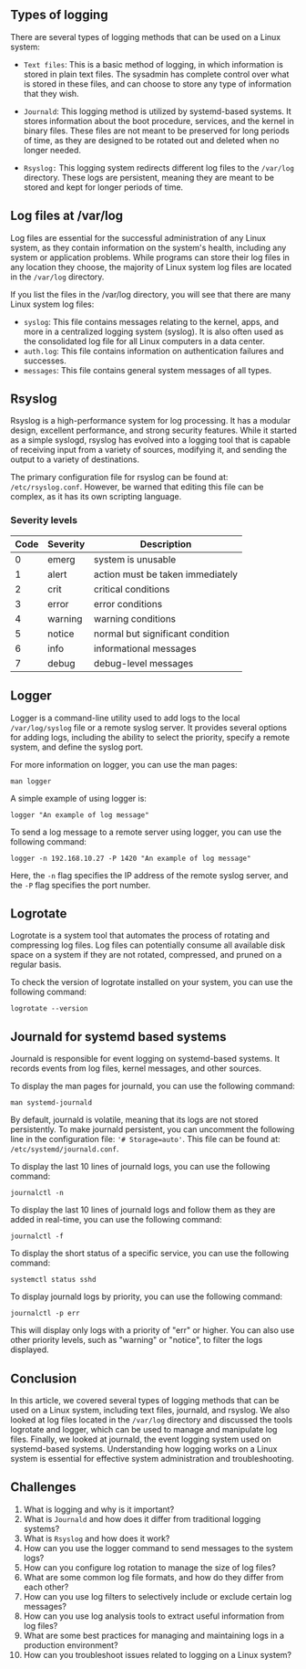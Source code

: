 ## Types of logging

There are several types of logging methods that can be used on a Linux system:

* `Text files`: This is a basic method of logging, in which information is stored in plain text files. The sysadmin has complete control over what is stored in these files, and can choose to store any type of information that they wish.

* `Journald`: This logging method is utilized by systemd-based systems. It stores information about the boot procedure, services, and the kernel in binary files. These files are not meant to be preserved for long periods of time, as they are designed to be rotated out and deleted when no longer needed.

* `Rsyslog:` This logging system redirects different log files to the `/var/log` directory. These logs are persistent, meaning they are meant to be stored and kept for longer periods of time.

## Log files at /var/log
Log files are essential for the successful administration of any Linux system, as they contain information on the system's health, including any system or application problems. While programs can store their log files in any location they choose, the majority of Linux system log files are located in the `/var/log` directory.

If you list the files in the /var/log directory, you will see that there are many Linux system log files:

* `syslog`: This file contains messages relating to the kernel, apps, and more in a centralized logging system (syslog). It is also often used as the consolidated log file for all Linux computers in a data center.
* `auth.log`: This file contains information on authentication failures and successes.
* `messages`: This file contains general system messages of all types.

## Rsyslog
Rsyslog is a high-performance system for log processing. It has a modular design, excellent performance, and strong security features. While it started as a simple syslogd, rsyslog has evolved into a logging tool that is capable of receiving input from a variety of sources, modifying it, and sending the output to a variety of destinations.

The primary configuration file for rsyslog can be found at: `/etc/rsyslog.conf`. However, be warned that editing this file can be complex, as it has its own scripting language.

### Severity levels

| Code | Severity |  Description |
| --- | --- | --- |
| 0 | emerg | system is unusable |
| 1 | alert | action must be taken immediately |
| 2 | crit | critical conditions |
| 3 |  error | error conditions |
| 4 |  warning | warning conditions |
| 5 |  notice | normal but significant condition |
| 6 |  info | informational messages |
| 7 |  debug | debug-level messages |

## Logger
Logger is a command-line utility used to add logs to the local `/var/log/syslog` file or a remote syslog server. It provides several options for adding logs, including the ability to select the priority, specify a remote system, and define the syslog port. 

For more information on logger, you can use the man pages:

```
man logger
```

A simple example of using logger is:

```
logger "An example of log message"
```

To send a log message to a remote server using logger, you can use the following command:

```
logger -n 192.168.10.27 -P 1420 "An example of log message"
```

Here, the `-n` flag specifies the IP address of the remote syslog server, and the `-P` flag specifies the port number.

## Logrotate

Logrotate is a system tool that automates the process of rotating and compressing log files. Log files can potentially consume all available disk space on a system if they are not rotated, compressed, and pruned on a regular basis.

To check the version of logrotate installed on your system, you can use the following command:

```
logrotate --version
```

## Journald for systemd based systems

Journald is responsible for event logging on systemd-based systems. It records events from log files, kernel messages, and other sources.

To display the man pages for journald, you can use the following command:

```
man systemd-journald
```

By default, journald is volatile, meaning that its logs are not stored persistently. To make journald persistent, you can uncomment the following line in the configuration file: `'# Storage=auto'`. This file can be found at: `/etc/systemd/journald.conf`.

To display the last 10 lines of journald logs, you can use the following command:

```
journalctl -n
```

To display the last 10 lines of journald logs and follow them as they are added in real-time, you can use the following command:

```
journalctl -f
```

To display the short status of a specific service, you can use the following command:

```
systemctl status sshd
```

To display journald logs by priority, you can use the following command:

```
journalctl -p err
```

This will display only logs with a priority of "err" or higher. You can also use other priority levels, such as "warning" or "notice", to filter the logs displayed.

## Conclusion

In this article, we covered several types of logging methods that can be used on a Linux system, including text files, journald, and rsyslog. We also looked at log files located in the `/var/log` directory and discussed the tools logrotate and logger, which can be used to manage and manipulate log files. Finally, we looked at journald, the event logging system used on systemd-based systems. Understanding how logging works on a Linux system is essential for effective system administration and troubleshooting.

## Challenges

1. What is logging and why is it important?
1. What is `Journald` and how does it differ from traditional logging systems?
1. What is `Rsyslog` and how does it work?
1. How can you use the logger command to send messages to the system logs?
1. How can you configure log rotation to manage the size of log files?
1. What are some common log file formats, and how do they differ from each other?
1. How can you use log filters to selectively include or exclude certain log messages?
1. How can you use log analysis tools to extract useful information from log files?
1. What are some best practices for managing and maintaining logs in a production environment?
1. How can you troubleshoot issues related to logging on a Linux system?
